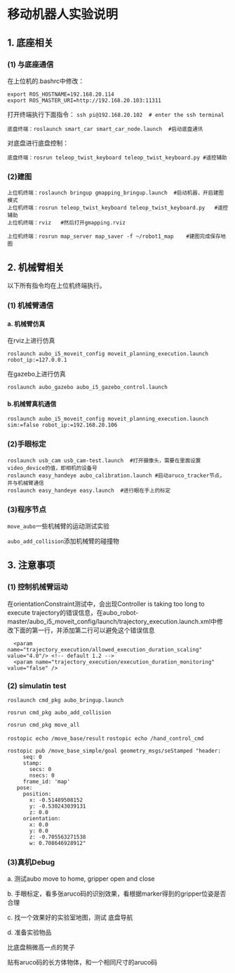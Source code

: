 # 移动机器人实验说明
## 1. 底座相关
### (1) 与底座通信

在上位机的.bashrc中修改：

```
export ROS_HOSTNAME=192.168.20.114
export ROS_MASTER_URI=http://192.168.20.103:11311
```
打开终端执行下面指令：
`ssh pi@192.168.20.102  # enter the ssh terminal`

`底盘终端：roslaunch smart_car smart_car_node.launch  #启动底盘通讯`

对底盘进行底盘控制：

`底盘终端：rosrun teleop_twist_keyboard teleop_twist_keyboard.py #遥控辅助 `

### (2)建图

```
上位机终端：roslaunch bringup gmapping_bringup.launch  #启动机器，开启建图模式
上位机终端：rosrun teleop_twist_keyboard teleop_twist_keyboard.py   #遥控辅助
上位机终端：rviz   #然后打开gmapping.rviz

上位机终端：rosrun map_server map_saver -f ~/robot1_map    #建图完成保存地图
```

## 2. 机械臂相关

以下所有指令均在上位机终端执行。

### (1) 机械臂通信

#### a. 机械臂仿真

在rviz上进行仿真

`roslaunch aubo_i5_moveit_config moveit_planning_execution.launch robot_ip:=127.0.0.1`

在gazebo上进行仿真

`roslaunch aubo_gazebo aubo_i5_gazebo_control.launch`

#### b.机械臂真机通信

`roslaunch aubo_i5_moveit_config moveit_planning_execution.launch sim:=false robot_ip:=192.168.20.106`

### (2)手眼标定

```
roslaunch usb_cam usb_cam-test.launch  #打开摄像头，需要在里面设置video_device的值，即相机的设备号
roslaunch easy_handeye aubo_calibration.launch #启动aruco_tracker节点，并与机械臂通信
roslaunch easy_handeye easy.launch  #进行眼在手上的标定
```

### (3)程序节点

`move_aubo`一些机械臂的运动测试实验

`aubo_add_collision`添加机械臂的碰撞物

## 3. 注意事项

### (1) 控制机械臂运动

在orientationConstraint测试中，会出现Controller is taking too long to execute trajectory的错误信息，在aubo_robot-master/aubo_i5_moveit_config/launch/trajectory_execution.launch.xml中修改下面的第一行，并添加第二行可以避免这个错误信息

```
  <param name="trajectory_execution/allowed_execution_duration_scaling" value="4.0"/> <!-- default 1.2 -->
  <param name="trajectory_execution/execution_duration_monitoring" value="false" />
```
### (2)  simulatin test

`roslaunch cmd_pkg aubo_bringup.launch`

`rosrun cmd_pkg aubo_add_collision`

`rosrun cmd_pkg move_all`

`rostopic echo /move_base/result`   `rostopic echo /hand_control_cmd`

```
rostopic pub /move_base_simple/goal geometry_msgs/seStamped "header:
     seq: 0
     stamp:
       secs: 0
       nsecs: 0
     frame_id: 'map'
   pose:
     position:
       x: -0.51489508152
       y: -0.530243039131
       z: 0.0
     orientation:
       x: 0.0
       y: 0.0
       z: -0.705563271538
       w: 0.708646928912"
```

### (3)真机Debug

 a. 测试aubo move to home,  gripper open and close

 b. 手眼标定，看多张aruco码的识别效果，看根据marker得到的gripper位姿是否合理

 c. 找一个效果好的实验室地图，测试 底盘导航

 d. 准备实验物品

比底盘稍微高一点的凳子

贴有aruco码的长方体物体，和一个相同尺寸的aruco码 